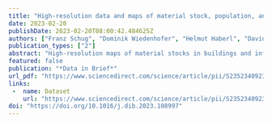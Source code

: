 ```yaml
---
title: "High-resolution data and maps of material stock, population, and employment in Austria from 1985 to 2018"
date: 2023-02-20
publishDate: 2023-02-20T08:00:42.484625Z
authors: ["Franz Schug", "Dominik Wiedenhofer", "Helmut Haberl", "David Frantz", "Doris Virág", "Sebastian van der Linden", "Patrick Hostert"]
publication_types: ["2"]
abstract: "High-resolution maps of material stocks in buildings and infrastructures are of key importance for studies of societal resource use (social metabolism, circular economy, secondary resource potentials) as well as for transport studies and land system science. So far, such maps were only available for specific years but not in time series. Even for single years, data covering entire countries with high resolution, or using remote-sensing data are rare. Instead, they often have local extent (e.g., [1]), are lower resolution (e.g., [2]), or are based on other geospatial data (e.g., [3]). We here present data on the material stocks in three types of buildings (commercial and industrial, single- and multifamily houses) and three types of infrastructures (roads, railways, other infrastructures) for a 33-year time series for Austria at a spatial resolution of 30 m. The article also presents data on population and employment in Austria for the same time period, at the same spatial resolution. Data were derived with the same method applied in a recent study for Germany [4]."
featured: false
publication: "*Data in Brief*"
url_pdf: "https://www.sciencedirect.com/science/article/pii/S2352340923001154/pdfft?isDTMRedir=true&download=true"
links:
 -  name: Dataset
    url: "https://www.sciencedirect.com/science/article/pii/S2352340923001154"
doi: "https://doi.org/10.1016/j.dib.2023.108997"
---
```


